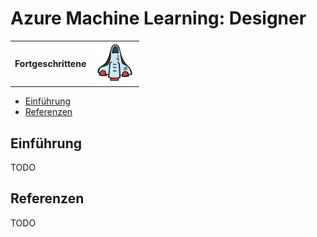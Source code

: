 # Azure Machine Learning: Designer

|                      |                                                    |
| -------------------- | -------------------------------------------------- |
| **Fortgeschrittene** | ![Fortgeschrittene](../../images/intermediate.png) |

- [Einführung](#einführung)
- [Referenzen](#referenzen)

## Einführung

TODO

## Referenzen

TODO
